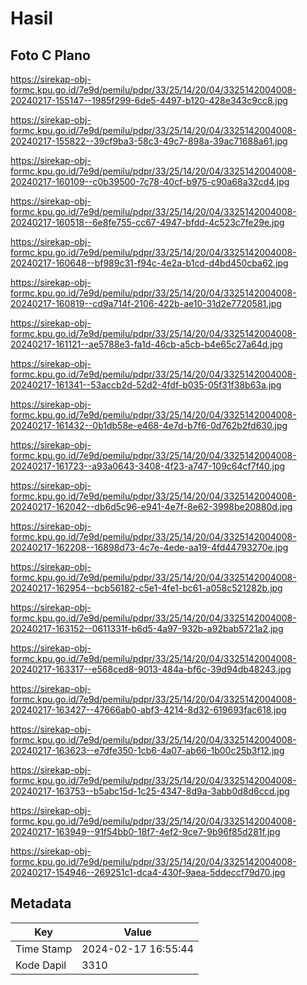 # Hasil

## Foto C Plano

https://sirekap-obj-formc.kpu.go.id/7e9d/pemilu/pdpr/33/25/14/20/04/3325142004008-20240217-155147--1985f299-6de5-4497-b120-428e343c9cc8.jpg

https://sirekap-obj-formc.kpu.go.id/7e9d/pemilu/pdpr/33/25/14/20/04/3325142004008-20240217-155822--39cf9ba3-58c3-49c7-898a-39ac71688a61.jpg

https://sirekap-obj-formc.kpu.go.id/7e9d/pemilu/pdpr/33/25/14/20/04/3325142004008-20240217-160109--c0b39500-7c78-40cf-b975-c90a68a32cd4.jpg

https://sirekap-obj-formc.kpu.go.id/7e9d/pemilu/pdpr/33/25/14/20/04/3325142004008-20240217-160518--6e8fe755-cc67-4947-bfdd-4c523c7fe29e.jpg

https://sirekap-obj-formc.kpu.go.id/7e9d/pemilu/pdpr/33/25/14/20/04/3325142004008-20240217-160648--bf989c31-f94c-4e2a-b1cd-d4bd450cba62.jpg

https://sirekap-obj-formc.kpu.go.id/7e9d/pemilu/pdpr/33/25/14/20/04/3325142004008-20240217-160819--cd9a714f-2106-422b-ae10-31d2e7720581.jpg

https://sirekap-obj-formc.kpu.go.id/7e9d/pemilu/pdpr/33/25/14/20/04/3325142004008-20240217-161121--ae5788e3-fa1d-46cb-a5cb-b4e65c27a64d.jpg

https://sirekap-obj-formc.kpu.go.id/7e9d/pemilu/pdpr/33/25/14/20/04/3325142004008-20240217-161341--53accb2d-52d2-4fdf-b035-05f31f38b63a.jpg

https://sirekap-obj-formc.kpu.go.id/7e9d/pemilu/pdpr/33/25/14/20/04/3325142004008-20240217-161432--0b1db58e-e468-4e7d-b7f6-0d762b2fd630.jpg

https://sirekap-obj-formc.kpu.go.id/7e9d/pemilu/pdpr/33/25/14/20/04/3325142004008-20240217-161723--a93a0643-3408-4f23-a747-109c64cf7f40.jpg

https://sirekap-obj-formc.kpu.go.id/7e9d/pemilu/pdpr/33/25/14/20/04/3325142004008-20240217-162042--db6d5c96-e941-4e7f-8e62-3998be20880d.jpg

https://sirekap-obj-formc.kpu.go.id/7e9d/pemilu/pdpr/33/25/14/20/04/3325142004008-20240217-162208--16898d73-4c7e-4ede-aa19-4fd44793270e.jpg

https://sirekap-obj-formc.kpu.go.id/7e9d/pemilu/pdpr/33/25/14/20/04/3325142004008-20240217-162954--bcb56182-c5e1-4fe1-bc61-a058c521282b.jpg

https://sirekap-obj-formc.kpu.go.id/7e9d/pemilu/pdpr/33/25/14/20/04/3325142004008-20240217-163152--0611331f-b6d5-4a97-932b-a92bab5721a2.jpg

https://sirekap-obj-formc.kpu.go.id/7e9d/pemilu/pdpr/33/25/14/20/04/3325142004008-20240217-163317--e568ced8-9013-484a-bf6c-39d94db48243.jpg

https://sirekap-obj-formc.kpu.go.id/7e9d/pemilu/pdpr/33/25/14/20/04/3325142004008-20240217-163427--47666ab0-abf3-4214-8d32-619693fac618.jpg

https://sirekap-obj-formc.kpu.go.id/7e9d/pemilu/pdpr/33/25/14/20/04/3325142004008-20240217-163623--e7dfe350-1cb6-4a07-ab66-1b00c25b3f12.jpg

https://sirekap-obj-formc.kpu.go.id/7e9d/pemilu/pdpr/33/25/14/20/04/3325142004008-20240217-163753--b5abc15d-1c25-4347-8d9a-3abb0d8d6ccd.jpg

https://sirekap-obj-formc.kpu.go.id/7e9d/pemilu/pdpr/33/25/14/20/04/3325142004008-20240217-163949--91f54bb0-18f7-4ef2-9ce7-9b96f85d281f.jpg

https://sirekap-obj-formc.kpu.go.id/7e9d/pemilu/pdpr/33/25/14/20/04/3325142004008-20240217-154946--269251c1-dca4-430f-9aea-5ddeccf79d70.jpg


## Metadata

| Key        | Value               |
| ---------- | ------------------- |
| Time Stamp | 2024-02-17 16:55:44 |
| Kode Dapil | 3310                |



